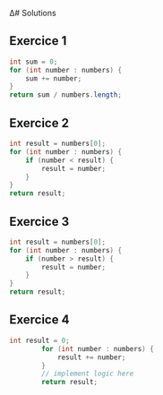 ∆# Solutions

## Exercice 1

```java
int sum = 0;
for (int number : numbers) {
    sum += number;
}
return sum / numbers.length;
```

## Exercice 2

```java
int result = numbers[0];
for (int number : numbers) {
    if (number < result) {
        result = number;
    }
}       
return result;
```

## Exercice 3

```java
int result = numbers[0];
for (int number : numbers) {
    if (number > result) {
        result = number;
    }
}
return result;
``` 

## Exercice 4

```java
int result = 0;
        for (int number : numbers) {
            result += number;
        }
        // implement logic here
        return result;
```